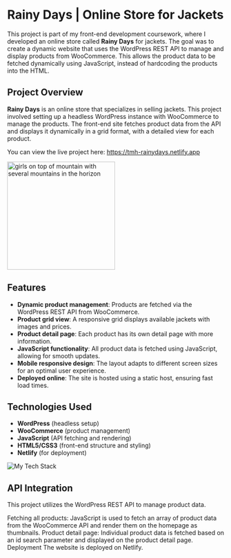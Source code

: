 # Rainy Days | Online Store for Jackets

This project is part of my front-end development coursework, where I developed an online store called **Rainy Days** for jackets. The goal was to create a dynamic website that uses the WordPress REST API to manage and display products from WooCommerce. This allows the product data to be fetched dynamically using JavaScript, instead of hardcoding the products into the HTML.

## Project Overview
**Rainy Days** is an online store that specializes in selling jackets. This project involved setting up a headless WordPress instance with WooCommerce to manage the products. The front-end site fetches product data from the API and displays it dynamically in a grid format, with a detailed view for each product.

You can view the live project here: https://tmh-rainydays.netlify.app

<p align="left"><img height="250px" src="https://github.com/Torehirth/Rainy-Days/assets/116200852/8aa17248-3275-4d20-86bb-ad0c634c93f1" alt="girls on top of mountain with several mountains in the horizon" /></p>

## Features
- **Dynamic product management**: Products are fetched via the WordPress REST API from WooCommerce.
- **Product grid view**: A responsive grid displays available jackets with images and prices.
- **Product detail page**: Each product has its own detail page with more information.
- **JavaScript functionality**: All product data is fetched using JavaScript, allowing for smooth updates.
- **Mobile responsive design**: The layout adapts to different screen sizes for an optimal user experience.
- **Deployed online**: The site is hosted using a static host, ensuring fast load times.

## Technologies Used
- **WordPress** (headless setup)
- **WooCommerce** (product management)
- **JavaScript** (API fetching and rendering)
- **HTML5/CSS3** (front-end structure and styling)
- **Netlify** (for deployment)


<p align="left" ><img src="https://github-readme-tech-stack.vercel.app/api/cards?lineCount=1&width=900&bg=%230D1117&badge=%23161B22&border=%2321262D&titleColor=%2358A6FF&line1=git%2CGit%2C40F8FF%3Bgithub%2CGitHub%2C40F8FF%3Bvisualstudiocode%2CVS+Code%2C40F8FF%3Bfigma%2CFigma%2C40F8FF%3Bhtml5%2CHTML%2C40F8FF%3Bcss3%2CCSS%2C40F8FF%3Bjavascript%2CJavaScript%2C40F8FF%3Bwoocommerce%WooCommerce%2C40F8FF%3B" alt="My Tech Stack" /> </p>


## API Integration
This project utilizes the WordPress REST API to manage product data.

Fetching all products: JavaScript is used to fetch an array of product data from the WooCommerce API and render them on the homepage as thumbnails.
Product detail page: Individual product data is fetched based on an id search parameter and displayed on the product detail page.
Deployment
The website is deployed on Netlify. 

